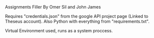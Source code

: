 Assignments Filler
By Omer Sil and John James

Requires "credentials.json" from the google API project page (Linked to Theseus account).
Also Python with everything from "requirements.txt".

Virtual Environment used, runs as a system proccess.
